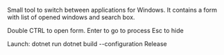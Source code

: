 Small tool to switch between applications for Windows.
It contains a form with list of opened windows and search box.

Double CTRL to open form.
Enter to go to process
Esc to hide

Launch: 
dotnet run
dotnet build --configuration Release